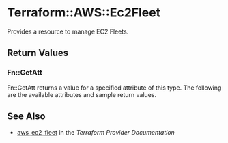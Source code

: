 # Terraform::AWS::Ec2Fleet

Provides a resource to manage EC2 Fleets.

## Return Values

### Fn::GetAtt

Fn::GetAtt returns a value for a specified attribute of this type. The following are the available attributes and sample return values.

## See Also

* [aws_ec2_fleet](https://www.terraform.io/docs/providers/aws/r/ec2_fleet.html) in the _Terraform Provider Documentation_